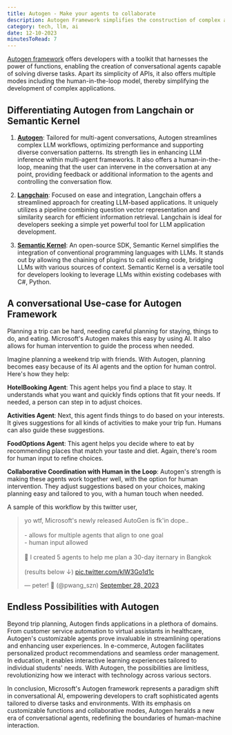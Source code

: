 ```yaml
---
title: Autogen - Make your agents to collaborate
description: Autogen Framework simplifies the construction of complex applications by enabling customizable conversational agents that operate smoothly together to carry out tasks efficiently. 
category: tech, llm, ai
date: 12-10-2023
minutesToRead: 7
---
```


[Autogen framework](https://github.com/microsoft/autogen) offers developers with a toolkit that harnesses the power of functions, enabling the creation of conversational agents capable of solving diverse tasks. Apart its simplicity of APIs, it also offers multiple modes including the human-in-the-loop model, thereby simplifying the development of complex applications.

## Differentiating Autogen from Langchain or Semantic Kernel

1. **[Autogen](https://microsoft.github.io/autogen/)**: Tailored for multi-agent conversations, Autogen streamlines complex LLM workflows, optimizing performance and supporting diverse conversation patterns. Its strength lies in enhancing LLM inference within multi-agent frameworks. It also offers a human-in-the-loop, meaning that the user can intervene in the conversation at any point, providing feedback or additional information to the agents and controlling the conversation flow.

2. **[Langchain](https://python.langchain.com/docs/get_started/introduction)**: Focused on ease and integration, Langchain offers a streamlined approach for creating LLM-based applications. It uniquely utilizes a pipeline combining question vector representation and similarity search for efficient information retrieval. Langchain is ideal for developers seeking a simple yet powerful tool for LLM application development.

3. **[Semantic Kernel](https://learn.microsoft.com/en-us/semantic-kernel/overview/)**: An open-source SDK, Semantic Kernel simplifies the integration of conventional programming languages with LLMs. It stands out by allowing the chaining of plugins to call existing code, bridging LLMs with various sources of context. Semantic Kernel is a versatile tool for developers looking to leverage LLMs within existing codebases with C#, Python.

## A conversational Use-case for Autogen Framework

Planning a trip can be hard, needing careful planning for staying, things to do, and eating. Microsoft's Autogen makes this easy by using AI. It also allows for human intervention to guide the process when needed.

Imagine planning a weekend trip with friends. With Autogen, planning becomes easy because of its AI agents and the option for human control. Here's how they help:

**HotelBooking Agent**: This agent helps you find a place to stay. It understands what you want and quickly finds options that fit your needs. If needed, a person can step in to adjust choices.

**Activities Agent**: Next, this agent finds things to do based on your interests. It gives suggestions for all kinds of activities to make your trip fun. Humans can also guide these suggestions.

**FoodOptions Agent**: This agent helps you decide where to eat by recommending places that match your taste and diet. Again, there's room for human input to refine choices.

**Collaborative Coordination with Human in the Loop**: Autogen's strength is making these agents work together well, with the option for human intervention. They adjust suggestions based on your choices, making planning easy and tailored to you, with a human touch when needed.

A sample of this workflow by this twitter user,

<blockquote class="twitter-tweet"><p lang="en" dir="ltr">yo wtf, Microsoft&#39;s newly released AutoGen is fk&#39;in dope..<br><br>- allows for multiple agents that align to one goal<br>- human input allowed<br><br>🤖 I created 5 agents to help me plan a 30-day iternary in Bangkok<br><br>(results below ↓) <a href="https://t.co/klW3Go1d1c">pic.twitter.com/klW3Go1d1c</a></p>&mdash; peter! 🥷 (@pwang_szn) <a href="https://twitter.com/pwang_szn/status/1707334415691686227?ref_src=twsrc%5Etfw">September 28, 2023</a></blockquote> <script async src="https://platform.twitter.com/widgets.js" charset="utf-8"></script>


## Endless Possibilities with Autogen

Beyond trip planning, Autogen finds applications in a plethora of domains. From customer service automation to virtual assistants in healthcare, Autogen's customizable agents prove invaluable in streamlining operations and enhancing user experiences. In e-commerce, Autogen facilitates personalized product recommendations and seamless order management. In education, it enables interactive learning experiences tailored to individual students' needs. With Autogen, the possibilities are limitless, revolutionizing how we interact with technology across various sectors.

In conclusion, Microsoft's Autogen framework represents a paradigm shift in conversational AI, empowering developers to craft sophisticated agents tailored to diverse tasks and environments. With its emphasis on customizable functions and collaborative modes, Autogen heralds a new era of conversational agents, redefining the boundaries of human-machine interaction.
